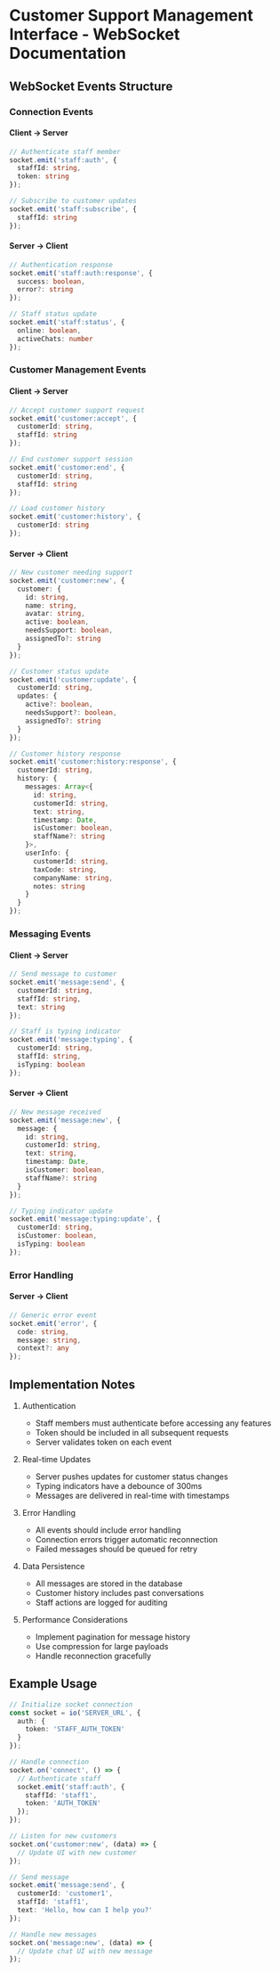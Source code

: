 # Customer Support Management Interface - WebSocket Documentation

## WebSocket Events Structure

### Connection Events

#### Client -> Server
```typescript
// Authenticate staff member
socket.emit('staff:auth', {
  staffId: string,
  token: string
});

// Subscribe to customer updates
socket.emit('staff:subscribe', {
  staffId: string
});
```

#### Server -> Client
```typescript
// Authentication response
socket.emit('staff:auth:response', {
  success: boolean,
  error?: string
});

// Staff status update
socket.emit('staff:status', {
  online: boolean,
  activeChats: number
});
```

### Customer Management Events

#### Client -> Server
```typescript
// Accept customer support request
socket.emit('customer:accept', {
  customerId: string,
  staffId: string
});

// End customer support session
socket.emit('customer:end', {
  customerId: string,
  staffId: string
});

// Load customer history
socket.emit('customer:history', {
  customerId: string
});
```

#### Server -> Client
```typescript
// New customer needing support
socket.emit('customer:new', {
  customer: {
    id: string,
    name: string,
    avatar: string,
    active: boolean,
    needsSupport: boolean,
    assignedTo?: string
  }
});

// Customer status update
socket.emit('customer:update', {
  customerId: string,
  updates: {
    active?: boolean,
    needsSupport?: boolean,
    assignedTo?: string
  }
});

// Customer history response
socket.emit('customer:history:response', {
  customerId: string,
  history: {
    messages: Array<{
      id: string,
      customerId: string,
      text: string,
      timestamp: Date,
      isCustomer: boolean,
      staffName?: string
    }>,
    userInfo: {
      customerId: string,
      taxCode: string,
      companyName: string,
      notes: string
    }
  }
});
```

### Messaging Events

#### Client -> Server
```typescript
// Send message to customer
socket.emit('message:send', {
  customerId: string,
  staffId: string,
  text: string
});

// Staff is typing indicator
socket.emit('message:typing', {
  customerId: string,
  staffId: string,
  isTyping: boolean
});
```

#### Server -> Client
```typescript
// New message received
socket.emit('message:new', {
  message: {
    id: string,
    customerId: string,
    text: string,
    timestamp: Date,
    isCustomer: boolean,
    staffName?: string
  }
});

// Typing indicator update
socket.emit('message:typing:update', {
  customerId: string,
  isCustomer: boolean,
  isTyping: boolean
});
```

### Error Handling

#### Server -> Client
```typescript
// Generic error event
socket.emit('error', {
  code: string,
  message: string,
  context?: any
});
```

## Implementation Notes

1. Authentication
   - Staff members must authenticate before accessing any features
   - Token should be included in all subsequent requests
   - Server validates token on each event

2. Real-time Updates
   - Server pushes updates for customer status changes
   - Typing indicators have a debounce of 300ms
   - Messages are delivered in real-time with timestamps

3. Error Handling
   - All events should include error handling
   - Connection errors trigger automatic reconnection
   - Failed messages should be queued for retry

4. Data Persistence
   - All messages are stored in the database
   - Customer history includes past conversations
   - Staff actions are logged for auditing

5. Performance Considerations
   - Implement pagination for message history
   - Use compression for large payloads
   - Handle reconnection gracefully

## Example Usage

```typescript
// Initialize socket connection
const socket = io('SERVER_URL', {
  auth: {
    token: 'STAFF_AUTH_TOKEN'
  }
});

// Handle connection
socket.on('connect', () => {
  // Authenticate staff
  socket.emit('staff:auth', {
    staffId: 'staff1',
    token: 'AUTH_TOKEN'
  });
});

// Listen for new customers
socket.on('customer:new', (data) => {
  // Update UI with new customer
});

// Send message
socket.emit('message:send', {
  customerId: 'customer1',
  staffId: 'staff1',
  text: 'Hello, how can I help you?'
});

// Handle new messages
socket.on('message:new', (data) => {
  // Update chat UI with new message
});
```
